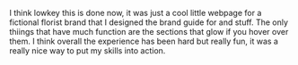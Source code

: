 I think lowkey this is done now, it was just a cool little webpage for a fictional florist brand that I designed the brand guide for and stuff. The only thiings that have much function are the sections that glow if you hover over them. I think overall the experience has been hard but really fun, it was a really nice way to put my skills into action.
